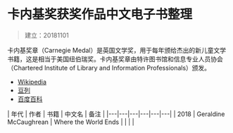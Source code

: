 # 卡内基奖获奖作品中文电子书整理

> 建立：20181101

卡内基奖章（Carnegie Medal）是英国文学奖，用于每年颁给杰出的新儿童文学书籍，这是相当于美国纽伯瑞奖。卡内基奖章由特许图书馆和信息专业人员协会（Chartered Institute of Library and Information Professionals）颁发。

- [Wikipedia](https://en.wikipedia.org/wiki/Carnegie_Medal_(literary_award))
- [豆列](https://www.douban.com/doulist/46294894/)
- [百度百科](https://baike.baidu.com/item/%E5%8D%A1%E5%86%85%E5%9F%BA%E5%A5%96%E7%AB%A0)

|  年代 | 作者  |  书籍 |  中文名 | 备注 |
|---|---|---|---|---|---|
| 2018 | Geraldine McCaughrean | Where the World Ends |  |  |
|